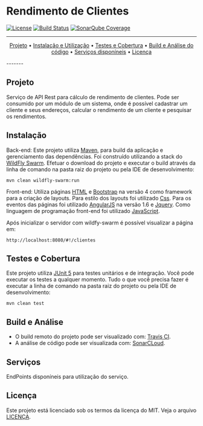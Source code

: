 # Rendimento de Clientes

[![License](http://img.shields.io/badge/license-MIT-green.svg?style=flat)](https://github.com/vandersozc/Bankslip/blob/master/LICENCA)
[![Build Status](https://travis-ci.com/vandersozc/Bankslip.svg?branch=master)](https://travis-ci.com/vandersozc/Bankslip)
[![SonarQube Coverage](https://img.shields.io/sonar/http/sonar.petalslink.com/org.ow2.petals%3Apetals-se-ase/coverage.svg)](https://sonarcloud.io/dashboard?id=com.vandersoncamp%3Abankslip%3Amaster)

-------
<p align="center">
    <a href="#projeto">Projeto</a> &bull;
	<a href="#instalação">Instalação e Utilização</a> &bull;
	<a href="#testes-e-cobertura">Testes e Cobertura</a> &bull;
	<a href="#build-e-análise">Build e Análise do código</a> &bull;
	<a href="#endpoints">Serviços disponíneis</a> &bull;
	<a href="#licença">Licença</a>
</p>
-------

## Projeto

Serviço de API Rest para cálculo de rendimento de clientes. Pode ser consumido por um módulo de um sistema, onde é possível cadastrar um cliente e seus endereços, calcular o rendimento de um cliente e pesquisar os rendimentos.


## Instalação

Back-end:
Este projeto utiliza [Maven](https://maven.apache.org/), para build da aplicação e gerenciamento das dependências. Foi construído utilizando a stack do [WildFly Swarm](http://wildfly-swarm.io/). Efetuar o download do projeto e executar o build através da linha de comando na pasta raiz do projeto ou pela IDE de desenvolvimento:
```
mvn clean wildfly-swarm:run
```

Front-end:
Utiliza páginas [HTML](https://www.w3schools.com/html/html5_intro.asp/) e [Bootstrap](https://getbootstrap.com/) na versão 4 como framework para a criação de layouts. Para estilo dos layouts foi utilizado [Css](https://www.w3schools.com/Css/). Para os eventos das páginas foi utilizado [AngularJS](https://angularjs.org/) 
na versão 1.6 e [Jquery](https://jquery.com/). Como linguagem de programação front-end foi utilizado [JavaScript](https://www.javascript.com/).

Após inicializar o servidor com wildfy-swarm é possível visualizar a página em: 
```
http://localhost:8080/#!/clientes
```

## Testes e Cobertura

Este projeto utiliza [JUnit 5](https://junit.org/junit5/) para testes unitários e de integração. Você pode executar os testes a qualquer momento. Tudo o que você precisa fazer é executar a linha de comando na pasta raiz do projeto ou pela IDE de desenvolvimento:
```
mvn clean test
```

## Build e Análise
- O build remoto do projeto pode ser visualizado com: [Travis CI](https://travis-ci.com/vandersozc/Bankslip).
- A análise de código pode ser visualizada com: [SonarCLoud](https://sonarcloud.io/dashboard?id=com.vandersoncamp%3Abankslip%3Amaster).

## Serviços
EndPoints disponíneis para utilização do serviço.


## Licença
Este projeto está licenciado sob os termos da licença do MIT. Veja o arquivo [LICENÇA](https://github.com/vandersozc/Bankslip/blob/master/LICENCA).
